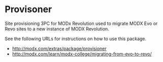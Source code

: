 Provisoner
==========

Site provisioning 3PC for MODx Revolution used to migrate MODX Evo or Revo sites to
a new instance of MODX Revolution.

See the following URLs for instructions on how to use this package.

* http://modx.com/extras/package/provisioner
* http://modx.com/learn/modx-college/migrating-from-evo-to-revo/